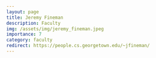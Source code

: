 ```yaml
---
layout: page
title: Jeremy Fineman
description: Faculty
img: /assets/img/jeremy_fineman.jpeg
importance: 7
category: faculty
redirect: https://people.cs.georgetown.edu/~jfineman/
---
```

